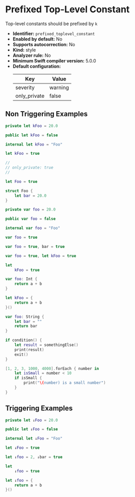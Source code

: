# Prefixed Top-Level Constant

Top-level constants should be prefixed by `k`

* **Identifier:** `prefixed_toplevel_constant`
* **Enabled by default:** No
* **Supports autocorrection:** No
* **Kind:** style
* **Analyzer rule:** No
* **Minimum Swift compiler version:** 5.0.0
* **Default configuration:**
  <table>
  <thead>
  <tr><th>Key</th><th>Value</th></tr>
  </thead>
  <tbody>
  <tr>
  <td>
  severity
  </td>
  <td>
  warning
  </td>
  </tr>
  <tr>
  <td>
  only_private
  </td>
  <td>
  false
  </td>
  </tr>
  </tbody>
  </table>

## Non Triggering Examples

```swift
private let kFoo = 20.0
```

```swift
public let kFoo = false
```

```swift
internal let kFoo = "Foo"
```

```swift
let kFoo = true
```

```swift
//
// only_private: true
//

let Foo = true

```

```swift
struct Foo {
    let bar = 20.0
}
```

```swift
private var foo = 20.0
```

```swift
public var foo = false
```

```swift
internal var foo = "Foo"
```

```swift
var foo = true
```

```swift
var foo = true, bar = true
```

```swift
var foo = true, let kFoo = true
```

```swift
let
    kFoo = true
```

```swift
var foo: Int {
    return a + b
}
```

```swift
let kFoo = {
    return a + b
}()
```

```swift
var foo: String {
    let bar = ""
    return bar
}
```

```swift
if condition() {
    let result = somethingElse()
    print(result)
    exit()
}
```

```swift
[1, 2, 3, 1000, 4000].forEach { number in
    let isSmall = number < 10
    if isSmall {
        print("\(number) is a small number")
    }
}
```

## Triggering Examples

```swift
private let ↓Foo = 20.0
```

```swift
public let ↓Foo = false
```

```swift
internal let ↓Foo = "Foo"
```

```swift
let ↓Foo = true
```

```swift
let ↓foo = 2, ↓bar = true
```

```swift
let
    ↓foo = true
```

```swift
let ↓foo = {
    return a + b
}()
```